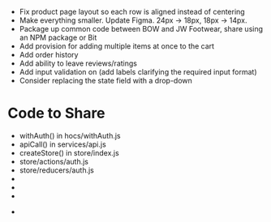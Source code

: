 - Fix product page layout so each row is aligned instead of centering
- Make everything smaller.  Update Figma.  24px -> 18px, 18px -> 14px.
- Package up common code between BOW and JW Footwear, share using an NPM package or Bit
- Add provision for adding multiple items at once to the cart
- Add order history
- Add ability to leave reviews/ratings
- Add input validation on <CheckoutPage> (add labels clarifying the required input format)
- Consider replacing the <CheckoutPage> state field with a drop-down

# Code to Share
- withAuth() in hocs/withAuth.js
- apiCall() in services/api.js
- createStore() in store/index.js
- store/actions/auth.js
- store/reducers/auth.js
- <Message>
- <Navbar>
- <Footer>
- <Form>